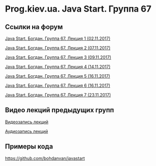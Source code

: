 Prog.kiev.ua. Java Start. Группа 67
===

## Cсылки на форум

[Java Start. Богдан. Группа 67. Лекция 1 (02.11.2017)](https://prog.kiev.ua/forum/index.php/topic,3248.0.html)

[Java Start. Богдан. Группа 67. Лекция 2 (07.11.2017)](https://prog.kiev.ua/forum/index.php/topic,3249.0.html)

[Java Start. Богдан. Группа 67. Лекция 3 (09.11.2017)](https://prog.kiev.ua/forum/index.php/topic,3258.0.html)

[Java Start. Богдан. Группа 67. Лекция 4 (14.11.2017)](https://prog.kiev.ua/forum/index.php/topic,3262.0.html)

[Java Start. Богдан. Группа 67. Лекция 5 (16.11.2017)](https://prog.kiev.ua/forum/index.php/topic,3270.0.html)

[Java Start. Богдан. Группа 67. Лекция 6 (16.11.2017)](https://prog.kiev.ua/forum/index.php/topic,3278.0.html)

[Java Start. Богдан. Группа 67. Лекция 7 (23.11.2017)](https://prog.kiev.ua/forum/index.php/topic,3292.0.html)

## Видео лекций предыдущих групп

[Видеозапись лекций](https://mega.nz/#F!SRclnQQT)

[Аудиозапиcь лекций](https://mega.nz/#F!GY8UjTBS)

## Примеры кода

https://github.com/bohdanvan/javastart
